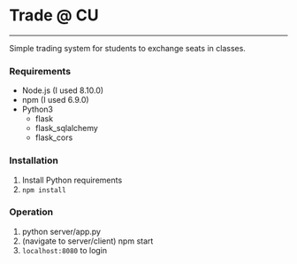 # Trade @ CU
---
Simple trading system for students to exchange seats in classes.

### Requirements
* Node.js (I used 8.10.0)
* npm  (I used 6.9.0)
* Python3
  * flask
  * flask_sqlalchemy
  * flask_cors

### Installation
1. Install Python requirements
2. `npm install`

### Operation
1. python server/app.py
2. (navigate to server/client) npm start
3. `localhost:8080` to login

